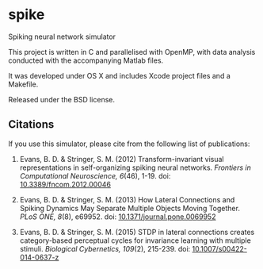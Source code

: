# spike
Spiking neural network simulator

This project is written in C and parallelised with OpenMP, with data analysis conducted with the accompanying Matlab files.

It was developed under OS X and includes Xcode project files and a Makefile. 

Released under the BSD license. 

Citations
---------

If you use this simulator, please cite from the following list of publications:

1. Evans, B. D. & Stringer, S. M. (2012) Transform-invariant visual representations in self-organizing spiking neural networks. *Frontiers in Computational Neuroscience, 6*(46), 1-19. doi: [10.3389/fncom.2012.00046](http://dx.doi.org/10.3389/fncom.2012.00046)

2. Evans, B. D. & Stringer, S. M. (2013) How Lateral Connections and Spiking Dynamics May Separate Multiple Objects Moving Together. *PLoS ONE, 8*(8), e69952. doi: [10.1371/journal.pone.0069952](http://dx.doi.org/10.1371/journal.pone.0069952)

3. Evans, B. D. & Stringer, S. M. (2015) STDP in lateral connections creates category-based perceptual cycles for invariance learning with multiple stimuli. *Biological Cybernetics, 109*(2), 215-239. doi: [10.1007/s00422-014-0637-z](http://dx.doi.org/10.1007/s00422-014-0637-z)
